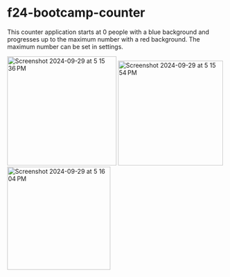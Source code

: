 # f24-bootcamp-counter
This counter application starts at 0 people with a blue background and progresses up to the maximum number with a red background. The maximum number can be set in settings.

<img width="252" alt="Screenshot 2024-09-29 at 5 15 36 PM" src="https://github.com/user-attachments/assets/feceeca7-6cd4-4512-84e5-f21d42547093">
<img width="242" alt="Screenshot 2024-09-29 at 5 15 54 PM" src="https://github.com/user-attachments/assets/a9012ff9-f92c-4ca6-a98f-4c62088f08d4">
<img width="238" alt="Screenshot 2024-09-29 at 5 16 04 PM" src="https://github.com/user-attachments/assets/9b123820-72fa-4fb4-badd-56bc824ae74c">
